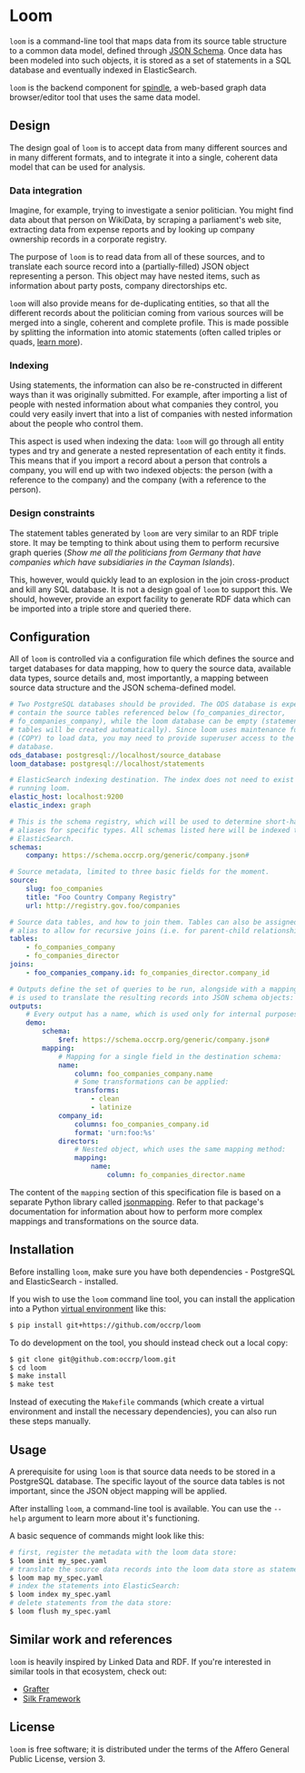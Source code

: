 # Loom

``loom`` is a command-line tool that maps data from its source table structure
to a common data model, defined through [JSON Schema](http://json-schema.org/).
Once data has been modeled into such objects, it is stored as a set of
statements in a SQL database and eventually indexed in ElasticSearch.

``loom`` is the backend component for [spindle](https://github.com/occrp/spindle),
a web-based graph data browser/editor tool that uses the same data model.

## Design

The design goal of ``loom`` is to accept data from many different sources and
in many different formats, and to integrate it into a single, coherent data
model that can be used for analysis.

### Data integration

Imagine, for example, trying to investigate a senior politician. You might find
data about that person on WikiData, by scraping a parliament's web site,
extracting data from expense reports and by looking up company ownership
records in a corporate registry.

The purpose of ``loom`` is to read data from all of these sources, and to
translate each source record into a (partially-filled) JSON object representing
a person. This object may have nested items, such as information about party
posts, company directorships etc.

``loom`` will also provide means for de-duplicating entities, so that all the
different records about the politician coming from various sources will be
merged into a single, coherent and complete profile. This is made possible by
splitting the information into atomic statements (often called triples or quads,
[learn more](http://www.w3.org/TR/rdf11-concepts/#section-triples)).

### Indexing

Using statements, the information can also be re-constructed in different ways
than it was originally submitted. For example, after importing a list of people
with nested information about what companies they control, you could very
easily invert that into a list of companies with nested information about the
people who control them.

This aspect is used when indexing the data: ``loom`` will go through all entity
types and try and generate a nested representation of each entity it finds.
This means that if you import a record about a person that controls a company,
you will end up with two indexed objects: the person (with a reference to the
company) and the company (with a reference to the person).

### Design constraints

The statement tables generated by ``loom`` are very similar to an RDF triple
store. It may be tempting to think about using them to perform recursive graph
queries (*Show me all the politicians from Germany that have companies which
have subsidiaries in the Cayman Islands*).

This, however, would quickly lead to an explosion in the join cross-product and
kill any SQL database. It is not a design goal of ``loom`` to support this. We
should, however, provide an export facility to generate RDF data which can be
imported into a triple store and queried there.

## Configuration

All of ``loom`` is controlled via a configuration file which defines the source
and target databases for data mapping, how to query the source data, available
data types, source details and, most importantly, a mapping between source data
structure and the JSON schema-defined model.

```yaml
# Two PostgreSQL databases should be provided. The ODS database is expected to
# contain the source tables referenced below (fo_companies_director,
# fo_companies_company), while the loom database can be empty (statement
# tables will be created automatically). Since loom uses maintenance functions
# (COPY) to load data, you may need to provide superuser access to the target
# database.
ods_database: postgresql://localhost/source_database
loom_database: postgresql://localhost/statements

# ElasticSearch indexing destination. The index does not need to exist prior to
# running loom.
elastic_host: localhost:9200
elastic_index: graph

# This is the schema registry, which will be used to determine short-hand
# aliases for specific types. All schemas listed here will be indexed to
# ElasticSearch.
schemas:
    company: https://schema.occrp.org/generic/company.json#

# Source metadata, limited to three basic fields for the moment.
source:
    slug: foo_companies
    title: "Foo Country Company Registry"
    url: http://registry.gov.foo/companies

# Source data tables, and how to join them. Tables can also be assigned an
# alias to allow for recursive joins (i.e. for parent-child relationships).
tables:
    - fo_companies_company
    - fo_companies_director
joins:
    - foo_companies_company.id: fo_companies_director.company_id

# Outputs define the set of queries to be run, alongside with a mapping that
# is used to translate the resulting records into JSON schema objects:
outputs:
    # Every output has a name, which is used only for internal purposes:
    demo:
        schema:
            $ref: https://schema.occrp.org/generic/company.json#
        mapping:
            # Mapping for a single field in the destination schema:
            name:
                column: foo_companies_company.name
                # Some transformations can be applied:
                transforms:
                    - clean
                    - latinize
            company_id:
                columns: foo_companies_company.id
                format: 'urn:foo:%s'
            directors:
                # Nested object, which uses the same mapping method:
                mapping:
                    name:
                        column: fo_companies_director.name
```

The content of the ``mapping`` section of this specification file is based on
a separate Python library called [jsonmapping](https://github.com/pudo/jsonmapping).
Refer to that package's documentation for information about how to perform more
complex mappings and transformations on the source data.

## Installation

Before installing ``loom``, make sure you have both dependencies - PostgreSQL
and ElasticSearch - installed.

If you wish to use the ``loom`` command line tool, you can install the
application into a Python [virtual environment](http://docs.python-guide.org/en/latest/dev/virtualenvs/)
like this:

```bash
$ pip install git+https://github.com/occrp/loom
```

To do development on the tool, you should instead check out a local copy:

```bash
$ git clone git@github.com:occrp/loom.git
$ cd loom
$ make install
$ make test
```

Instead of executing the ``Makefile`` commands (which create a virtual
environment and install the necessary dependencies), you can also run these
steps manually.

## Usage

A prerequisite for using ``loom`` is that source data needs to be stored in a
PostgreSQL database. The specific layout of the source data tables is not
important, since the JSON object mapping will be applied.

After installing ``loom``, a command-line tool is available. You can use the
``--help`` argument to learn more about it's functioning.

A basic sequence of commands might look like this:

```bash
# first, register the metadata with the loom data store:
$ loom init my_spec.yaml
# translate the source data records into the loom data store as statements:
$ loom map my_spec.yaml
# index the statements into ElasticSearch:
$ loom index my_spec.yaml
# delete statements from the data store:
$ loom flush my_spec.yaml
```

## Similar work and references

``loom`` is heavily inspired by Linked Data and RDF. If you're interested in
similar tools in that ecosystem, check out:

* [Grafter](http://grafter.org/)
* [Silk Framework](http://silk-framework.com/)

## License

``loom`` is free software; it is distributed under the terms of the Affero
General Public License, version 3.
